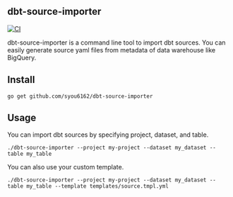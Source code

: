 ## dbt-source-importer
[![CI](https://github.com/syou6162/dbt-source-importer/actions/workflows/ci.yaml/badge.svg)](https://github.com/syou6162/dbt-source-importer/actions/workflows/ci.yaml)

dbt-source-importer is a command line tool to import dbt sources. You can easily generate source yaml files from metadata of data warehouse like BigQuery.

## Install

```
go get github.com/syou6162/dbt-source-importer
```

## Usage
You can import dbt sources by specifying project, dataset, and table.

```
./dbt-source-importer --project my-project --dataset my_dataset --table my_table
```

You can also use your custom template.

```
./dbt-source-importer --project my-project --dataset my_dataset --table my_table --template templates/source.tmpl.yml
```
